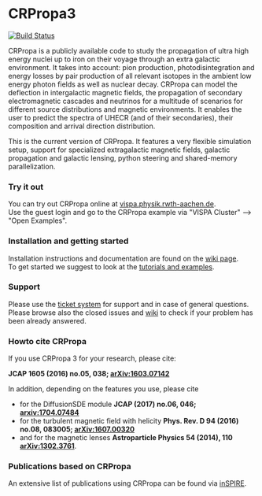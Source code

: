 CRPropa3
========

[![Build Status](https://travis-ci.org/CRPropa/CRPropa3.svg?branch=master)](https://travis-ci.org/CRPropa/CRPropa3)

CRPropa is a publicly available code to study the propagation of ultra high energy nuclei up to iron on their voyage through an extra galactic environment. It takes into account: pion production, photodisintegration and energy losses by pair production of all relevant isotopes in the ambient low energy photon fields as well as nuclear decay. CRPropa can model the deflection in intergalactic magnetic fields, the propagation of secondary electromagnetic cascades and neutrinos for a multitude of scenarios for different source distributions and magnetic environments. It enables the user to predict the spectra of UHECR (and of their secondaries), their composition and arrival direction distribution.

This is the current version of CRPropa.
It features a very flexible simulation setup, support for specialized extragalactic magnetic fields, galactic propagation and galactic lensing, python steering and shared-memory parallelization.

### Try it out
You can try out CRPropa online at [vispa.physik.rwth-aachen.de](https://vispa.physik.rwth-aachen.de/).  
Use the guest login and go to the CRPropa example via "VISPA Cluster" --> "Open Examples".

### Installation and getting started
Installation instructions and documentation are found on the [wiki page](https://github.com/CRPropa/CRPropa3/wiki).  
To get started we suggest to look at the [tutorials and examples](https://github.com/CRPropa/CRPropa3-notebooks#crpropa-3-notebooks).

### Support
Please use the [ticket system](https://github.com/CRPropa/CRPropa3/issues) for support and in case of general questions. Please browse also the closed issues and [wiki](https://github.com/CRPropa/CRPropa3/wiki) to check if your problem has been already answered.

### Howto cite CRPropa
If you use CRPropa 3 for your research, please cite:

**JCAP 1605 (2016) no.05, 038; [arXiv:1603.07142](https://arxiv.org/abs/1603.07142)**

In addition, depending on the features you use, please cite
+ for the DiffusionSDE module **JCAP (2017) no.06, 046; [arxiv:1704.07484](https://arxiv.org/abs/1704.07484)**
+ for the turbulent magnetic field with helicity **Phys. Rev. D 94 (2016) no.08, 083005; [arXiv:1607.00320](https://arxiv.org/abs/1607.00320)**
+ and for the magnetic lenses **Astroparticle Physics 54 (2014), 110 [arXiv:1302.3761](https://arxiv.org/abs/1302.3761)**.


### Publications based on CRPropa
An extensive list of publications using CRPropa can be found via
[inSPIRE](http://inspirehep.net/search?ln=en&ln=en&p=refersto%3Arecid%3A1322902+or+refersto%3Arecid%3A1432676+or+refersto%3Arecid%3A1242078&of=hb&action_search=Search&sf=earliestdate&so=d&rm=&rg=25&sc=0).

